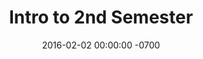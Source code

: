 ---
layout: meeting
title: Intro to 2nd Semester
date: 2016-02-02 00:00:00 -0700
participants: Maaike Bouwmeester
where: MAGNET
duration: 30min
topics:
- The longstanding challenges of language learning
- My brief background in Language Teaching
- Russell’s role in defining the focus of my MA
- Nicole’s suggestion to keep investigating myself
- Defining the problem as an educational riddle
- No single, right method to learn languages
- The importance of language learning strategies
- Emotional support, risk-taking, encouragement
- With so many tools, why is it still very hard?
- Deliberate practice, “fry your brain” exercises
- "Target audience: self-motivated, shy, distrustful adults"
- "Context: reduction of extraneous cognitive load"
- "Content: novice Portuguese with focus on speaking"
- "Metacognition: learn how to learn languages"
- "Risk-taking: learn how to use languages best"
- The five cornerstones need a lot of improvement. Not sure how
results:
---
